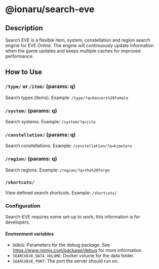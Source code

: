# @ionaru/search-eve

## Description
Search EVE is a flexible item, system, constellation and region search engine for EVE Online.
The engine will continuously update information when the game updates and keeps multiple caches for improved performance.

## How to Use
### `/type/` or `/item/` (params: q)
Search types (items).
Example: `/type/?q=dancers%20female`

### `/system/` (params: q)
Search systems.
Example: `/system/?q=jita`

### `/constellation/` (params: q)
Search constellations.
Example: `/constellation/?q=kimotoro`

### `/region/` (params: q)
Search regions.
Example: `/region/?q=the%20forge`

### `/shortcuts/`
View defined search shortcuts.
Example: `/shortcuts/`

### Configuration
Search-EVE requires some set-up to work, this information is for developers.

#### Environment variables
- `DEBUG`: Parameters for the debug package. See <https://www.npmjs.com/package/debug> for more information.
- `SEARCHEVE_DATA_VOLUME`: Docker volume for the data folder.`
- `SEARCHEVE_PORT`: The port the server should run on.
